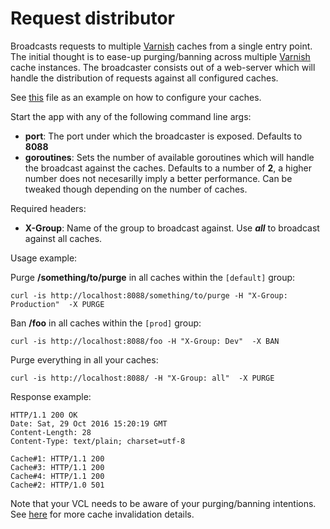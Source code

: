 # Request distributor
Broadcasts requests to multiple [Varnish](<https://www.varnish-cache.org/>) caches from a single entry point.
The initial thought is to ease-up purging/banning across multiple [Varnish](<https://www.varnish-cache.org/>) cache instances.
The broadcaster consists out of a web-server which will handle the distribution of requests against all configured caches.

See [this](caches.ini) file as an example on how to configure your caches.

Start the app with any of the following command line args:

  - **port**: The port under which the broadcaster is exposed. Defaults to **8088**
  - **goroutines**: Sets the number of available goroutines which will handle the broadcast against the caches. Defaults to a number of **2**, a higher number does not necesarilly imply a better performance. Can be tweaked though depending on the number of caches.
  
Required headers:

   - **X-Group**: Name of the group to broadcast against. Use ***all*** to broadcast against all caches.
   
Usage example:

Purge **/something/to/purge** in all caches within the ``[default]`` group:
```
curl -is http://localhost:8088/something/to/purge -H "X-Group: Production"  -X PURGE
```

Ban **/foo** in all caches within the ``[prod]`` group:
```
curl -is http://localhost:8088/foo -H "X-Group: Dev"  -X BAN
```

Purge everything in all your caches:
```
curl -is http://localhost:8088/ -H "X-Group: all"  -X PURGE
```

Response example:
```
HTTP/1.1 200 OK
Date: Sat, 29 Oct 2016 15:20:19 GMT
Content-Length: 28
Content-Type: text/plain; charset=utf-8

Cache#1: HTTP/1.1 200
Cache#3: HTTP/1.1 200
Cache#4: HTTP/1.1 200
Cache#2: HTTP/1.0 501
```

Note that your VCL needs to be aware of your purging/banning intentions. See [here](https://www.varnish-cache.org/docs/trunk/users-guide/purging.html) for more cache invalidation details.

